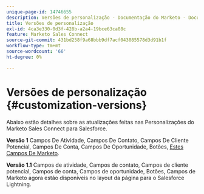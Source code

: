 ```yaml
---
unique-page-id: 14746655
description: Versões de personalização - Documentação do Marketo - Documentação do produto
title: Versões de personalização
exl-id: 4ca3e330-0d3f-428b-a2a4-19bce63ca08c
feature: Marketo Sales Connect
source-git-commit: 431bd258f9a68bbb9df7acf043085578d3d91b1f
workflow-type: tm+mt
source-wordcount: '66'
ht-degree: 0%

---
```


# Versões de personalização {#customization-versions}

Abaixo estão detalhes sobre as atualizações feitas nas Personalizações do Marketo Sales Connect para Salesforce.

**Versão 1**
Campos De Atividade, Campos De Contato, Campos De Cliente Potencial, Campos De Conta, Campos De Oportunidade, Botões, [Estes Campos De Marketo](/help/marketo/product-docs/marketo-sales-connect/crm/salesforce-customization/sales-connect-customizations-for-crm.md).

**Versão 1.1**
Campos de atividade, Campos de contato, Campos de cliente potencial, Campos de conta, Campos de oportunidade, Botões, Campos de Marketo agora estão disponíveis no layout da página para o Salesforce Lightning.
